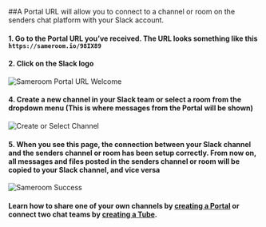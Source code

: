 ##A Portal URL will allow you to connect to a channel or room on the senders chat platform with your Slack account. 

#### 1. Go to the Portal URL you’ve received. The URL looks something like this `https://sameroom.io/98IX89`

#### 2. Click on the Slack logo
![Sameroom Portal URL Welcome](https://in.kato.im/9d61ad2c6157ff01c8ae8918e98b4ab192ef7fefbcf21329846833fc88ab1d2b/Sameroom-Select-Platform-_0008_Slack.png)

#### 4. Create a new channel in your Slack team or select a room from the dropdown menu (This is where messages from the Portal will be shown)
![Create or Select Channel](https://in.kato.im/c71619ccc8948f0cde5d7a7931249c5232a582b8ee6b75a6c1e8ead334742e8/Sameroom%20Join%20Portal%20Select%20Room%20Slack%20Destination.png)

#### 5. When you see this page, the connection between your Slack channel and the senders channel or room has been setup correctly. From now on, all messages and files posted in the senders channel or room will be copied to your Slack channel, and vice versa
![Sameroom Success](https://in.kato.im/bc1ac42c1d1d5632a436e92b5b3603422261f99a64c602007a895ecd38973336/Sameroom%20Join%20Portal%20Success%20copy.png)

#### Learn how to share one of your own channels by [creating a Portal](/getting-started/en/portal/slack) or connect two chat teams by [creating a Tube](/getting-started/en/tube/slack).
